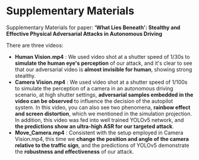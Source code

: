 # Supplementary Materials
Supplementary Materials for paper: **'What Lies Beneath': Stealthy and Effective Physical Adversarial Attacks in Autonomous Driving**

There are three videos:
- **Human Vision.mp4** : We used video shot at a shutter speed of 1/30s to **simulate the human eye's perception** of our attack, and it's clear to see that our adversarial video is **almost invisible for human**, showing strong stealthy.
- **Camera Vision.mp4** : We used video shot at a shutter speed of 1/100s to simulate the perception of a camera in an autonomous driving scenario, at high shutter settings, **adversarial samples embedded in the video can be observed** to influence the decision of the autopilot system. In this video, you can also see two phenomena, **rainbow effect and screen distortion**, which we mentioned in the simulation projection. In addition, this video was fed into well trained YOLOv5 network, and **the predictions show an ultra-high ASR for our targeted attack**.
- **Move_Camera.mp4** : Consistent with the setup employed in Camera Vision.mp4, this time we **change the position and angle of the camera relative to the traffic sign**, and the predictions of YOLOv5 demonstrate the **robustness and effectiveness** of our attack.
